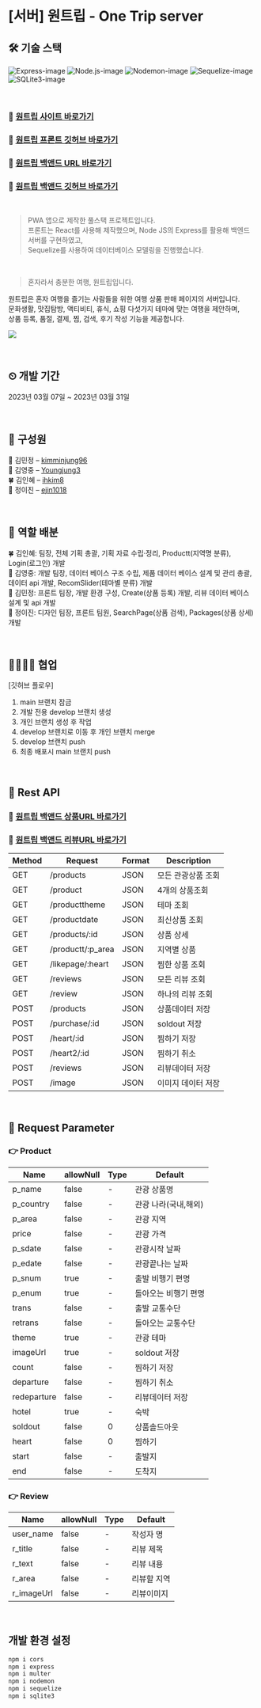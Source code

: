 # [서버] 원트립 - One Trip server 


## 🛠 기술 스택
![Express-image][Express-image] ![Node.js-image][Node.js-image] ![Nodemon-image][Nodemon-image] ![Sequelize-image][Sequelize-image] ![SQLite3-image][SQLite3-image]



<br>

### 🔗 [원트립 사이트 바로가기](https://onetrip-kimminjung96.vercel.app/)
### 🔗 [원트립 프론트 깃허브 바로가기](https://github.com/kimminjung96/OneTrip)

### 🔗 [원트립 백앤드 URL 바로가기](https://port-0-onetrip-server-nx562olfc8wgdo.sel3.cloudtype.app/)
### 🔗 [원트립 백앤드 깃허브 바로가기](https://github.com/Youngjung3/onetrip_server)

<br>

> PWA 앱으로 제작한 풀스택 프로젝트입니다.     
> 프론트는 React를 사용해 제작했으며, Node JS의 Express를 활용해 백엔드 서버를 구현하였고,     
> Sequelize를 사용하여 데이터베이스 모델링을 진행했습니다.

<br>

> 혼자라서 충분한 여행, 원트립입니다.

원트립은 혼자 여행을 즐기는 사람들을 위한 여행 상품 판매 페이지의 서버입니다.     
문화생활, 맛집탐방, 액티비티, 휴식, 쇼핑 다섯가지 테마에 맞는 여행을 제안하며,     
상품 등록, 품절, 결제, 찜, 검색, 후기 작성 기능을 제공합니다.     

![](./public/images/main-screenshot.png)

<br>

## ⏲ 개발 기간
2023년 03월 07일 ~ 2023년 03월 31일

<br>


## 👀 구성원

🌳 김민정 – [kimminjung96](https://github.com/kimminjung96)     
🌼 김영중 – [Youngjung3](https://github.com/Youngjung3)     
🍀 김인혜 – [ihkim8](https://github.com/ihkim8)     
🌵 정이진 – [ejin1018](https://github.com/ejin1018)     


<br>

## 🧰 역할 배분

🍀 김인혜: 팀장, 전체 기획 총괄, 기획 자료 수립·정리, Productt(지역명 분류), Login(로그인) 개발      
🌼 김영중: 개발 팀장, 데이터 베이스 구조 수립, 제품 데이터 베이스 설계 및 관리 총괄, 데이터 api 개발, RecomSlider(테마별 분류) 개발     
🌳 김민정: 프론트 팀장, 개발 환경 구성, Create(상품 등록) 개발, 리뷰 데이터 베이스 설계 및 api 개발        
🌵 정이진: 디자인 팀장, 프론트 팀원, SearchPage(상품 검색), Packages(상품 상세) 개발    

<br>

## 👩‍👩‍👧‍👧 협업
[깃허브 플로우]
1. main 브랜치 잠금
2. 개발 전용 develop 브랜치 생성
3. 개인 브랜치 생성 후 작업
4. develop 브랜치로 이동 후 개인 브랜치 merge
5. develop 브랜치 push
6. 최종 배포시 main 브랜치 push

<br>

## 💎 Rest API
### 🔗 [원트립 백앤드 상품URL 바로가기](https://port-0-onetrip-server-nx562olfc8wgdo.sel3.cloudtype.app/products)
### 🔗 [원트립 백앤드 리뷰URL 바로가기](https://port-0-onetrip-server-nx562olfc8wgdo.sel3.cloudtype.app/reviews)


| Method     | Request                     | Format    | Description                 | 
| ---------- | --------------------------- |---------- |---------------              | 
| GET        | /products                   | JSON      | 모든 관광상품 조회            | 
| GET        | /product                    | JSON      | 4개의 상품조회                | 
| GET        | /producttheme               | JSON      | 테마 조회                     | 
| GET        | /productdate                | JSON      | 최신상품 조회                 | 
| GET        | /products/:id               | JSON      | 상품 상세                     | 
| GET        | /productt/:p_area           | JSON      | 지역별 상품                   | 
| GET        | /likepage/:heart            | JSON      | 찜한 상품 조회                | 
| GET        | /reviews                    | JSON      | 모든 리뷰 조회                | 
| GET        | /review                     | JSON      | 하나의 리뷰 조회              | 
| POST       | /products                   | JSON      | 상품데이터 저장               | 
| POST       | /purchase/:id               | JSON      | soldout 저장                 | 
| POST       | /heart/:id                  | JSON      | 찜하기 저장                   | 
| POST       | /heart2/:id                 | JSON      | 찜하기 취소                   | 
| POST       | /reviews                    | JSON      | 리뷰데이터 저장                | 
| POST       | /image                      | JSON      | 이미지 데이터 저장             | 


<br>

## 💎 Request Parameter
### 👉 Product
| Name         | allowNull    | Type   | Default            | 
| ------------ | ------------ |--------|---------------     | 
| p_name       |  false       | -      | 관광 상품명         | 
| p_country    |  false       | -      | 관광 나라(국내,해외) | 
| p_area       |  false       | -      | 관광 지역           | 
| price        |  false       | -      | 관광 가격           | 
| p_sdate      |  false       | -      | 관광시작 날짜        | 
| p_edate      |  false       | -      | 관광끝나는 날짜      | 
| p_snum       |  true        | -      | 출발 비행기 편명    | 
| p_enum       |  true        | -      | 돌아오는 비행기 편명 | 
| trans        |  false       | -      | 출발 교통수단       | 
| retrans      |  false       | -      | 돌아오는 교통수단   | 
| theme        |  true        | -      | 관광 테마          | 
| imageUrl     |  true        | -      | soldout 저장       | 
| count        |  false       | -      | 찜하기 저장         | 
| departure    |  false       | -      | 찜하기 취소         | 
| redeparture  |  false       | -      | 리뷰데이터 저장     | 
| hotel        |  true        | -      | 숙박               | 
| soldout      |  false       | 0      | 상품솔드아웃        | 
| heart        |  false       | 0      | 찜하기              | 
| start        |  false       | -      | 출발지              | 
| end          |  false       | -      | 도착지              | 

### 👉 Review
| Name         | allowNull    | Type   | Default          | 
| ------------ | ------------ |--------|---------------   | 
| user_name    |  false       | -      | 작성자 명         | 
| r_title      |  false       | -      | 리뷰 제목         | 
| r_text       |  false       | -      | 리뷰 내용         | 
| r_area       |  false       | -      | 리뷰할 지역       | 
| r_imageUrl   |  false       | -      | 리뷰이미지        | 


<br>

## 개발 환경 설정

```sh
npm i cors
npm i express
npm i multer
npm i nodemon
npm i sequelize
npm i sqlite3
```


<!-- Markdown link & img dfn's -->
[Express-image]:https://img.shields.io/badge/Express-v4.18.2-%23000000?logo=Express
[Node.js-image]:https://img.shields.io/badge/Node.js-v16.19.0-%23339933?logo=Node.js
[Nodemon-image]:https://img.shields.io/badge/Nodemon-v2.0.21-%2376D04B?logo=Nodemon
[Sequelize-image]:https://img.shields.io/badge/Sequelize-v6.29.3-%2352B0E7?logo=Sequelize
[SQLite3-image]:https://img.shields.io/badge/SQLite3-v5.1.6-%23003B57?logo=SQLite